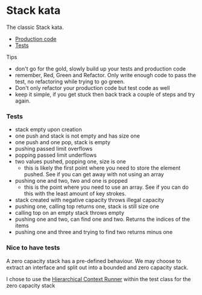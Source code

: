 # Stack kata

The classic Stack kata.

- [Production code](https://github.com/grant-burgess/tdd-katas/blob/master/stack/src/main/java/com/grantburgess/BoundedStack.java)
- [Tests](https://github.com/grant-burgess/tdd-katas/blob/master/stack/src/test/java/com/grantburgess/StackTest.java)


Tips
- don't go for the gold, slowly build up your tests and production code
- remember, Red, Green and Refactor. Only write enough code to pass the test, no refactoring while trying to go green. 
- Don't only refactor your production code but test code as well
- keep it simple, if you get stuck then back track a couple of steps and try again.

### Tests
- stack empty upon creation
- one push and stack is not empty and has size one
- one push and one pop, stack is empty
- pushing passed limit overflows
- popping passed limit underflows
- two values pushed, popping one, size is one
  - this is likely the first point where you need to store the element pushed. See if you can get away with not using an array
- pushing one and two, two and one is popped
  - this is the point where you need to use an array. See if you can do this with the least amount of key strokes.
- stack created with negative capacity throws illegal capacity
- pushing one, calling top returns one, stack is still size one
- calling top on an empty stack throws empty
- pushing one and two, can find one and two. Returns the indices of the items
- pushing one and three and trying to find two returns minus one


### Nice to have tests
A zero capacity stack has a pre-defined behaviour. We may choose to extract an interface and split out into a bounded and zero capacity stack.

I chose to use the [Hierarchical Context Runner](https://github.com/bechte/junit-hierarchicalcontextrunner) within the test class for the zero capacity stack